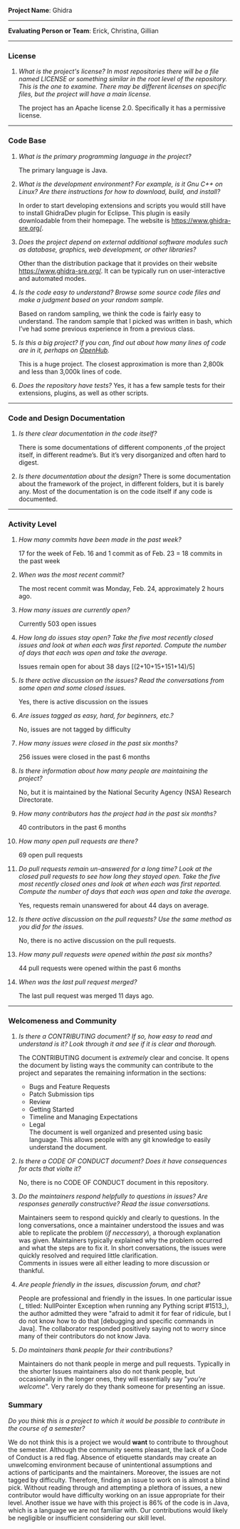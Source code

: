 **Project Name**: Ghidra


---

**Evaluating Person or Team**: Erick, Christina, Gillian 


---


### License

1. *What is the project's license?
In most repositories there will be a file named LICENSE or something similar in
the root level of the repository. This is the one to examine. There may be
different licenses on specific files, but the project will have a main license.*

    The project has an Apache license 2.0. Specifically it has a permissive license.

---

### Code Base


1. *What is the primary programming language in the project?*

    The primary language is Java.

1. *What is the development environment? For example, is it Gnu C++ on Linux?
Are there instructions for how to download, build, and install?*

    In order to start developing extensions and scripts you would still have to install GhidraDev plugin for Eclipse. This plugin is easily downloadable from their homepage. The website is https://www.ghidra-sre.org/.

1. *Does the project depend on external additional software modules such as
database,  graphics, web development, or other libraries?*

    Other than the distribution package that it provides on their website https://www.ghidra-sre.org/.   It can be typically run on user-interactive and automated modes.

1. *Is the code easy to understand? Browse some source code files and make
a judgment based on your random sample.*

    Based on random sampling, we think the code is fairly easy to understand. The random sample that I picked was written in bash, which I’ve had some previous experience in from a previous class.

1. *Is this a big project? If you can, find out about how many lines of code
are in it, perhaps on [OpenHub](https://www.openhub.net/).*

    This is a huge project. The closest approximation is more than 2,800k and less than 3,000k lines of code.  


1. *Does the repository have tests?*
    Yes, it has a few sample tests for their extensions, plugins, as well as other scripts.

---

### Code and Design Documentation
1. *Is there clear documentation in the code itself?*

    There is some documentations of different components ,of the project itself, in different readme’s. But it’s very disorganized and often hard to digest.


1. *Is there documentation about the design?*
    There is some documentation about the framework of the project, in different folders, but it is barely any. Most of the documentation is on the code itself if any code is documented.


---


### Activity Level


1. *How many commits have been made in the past week?*

    17 for the week of Feb. 16 and 1 commit as of Feb. 23 =  18 commits in the past week

1. *When was the most recent commit?*

    The most recent commit was Monday, Feb. 24, approximately 2 hours ago.

1. *How many issues are currently open?*

    Currently 503 open issues

1. *How long do issues stay open?
Take the five most recently closed issues and look at when each was first reported.
Compute the number of days that each was open and take the average.*

    Issues remain open for about 38 days [(2+10+15+151+14)/5]

1. *Is there active discussion on the issues?
Read the conversations from some open and some closed issues.*

    Yes, there is active discussion on the issues

1. *Are issues tagged as easy, hard, for beginners, etc.?*

    No, issues are not tagged by difficulty

1. *How many issues were closed in the past six months?*

    256 issues were closed in the past 6 months

1. *Is there information about how many people are maintaining the project?*

    No, but it is maintained by the National Security Agency (NSA) Research Directorate.

1. *How many contributors has the project had in the past six months?*

    40 contributors in the past 6 months

1. *How many open pull requests are there?*

    69 open pull requests

1. *Do pull requests remain un-answered for a long time?
Look at the closed pull requests to see how long they stayed open.
Take the five most recently closed ones and look at when each was first reported.
Compute the number of days that each was open and take the average.*

    Yes, requests remain unanswered for about 44 days on average.

1. *Is there active discussion on the pull requests?
Use the same method as you did for the issues.*

    No, there is no active discussion on the pull requests.

1. *How many pull requests were opened within the past six months?*

    44 pull requests were opened within the past 6 months

1. *When was the last  pull request  merged?*

    The last pull request was merged 11 days ago.

---
### Welcomeness and Community

1. *Is there a CONTRIBUTING document? If so, how easy to read and understand is it?
Look through it and see if it is clear and thorough.*

    The CONTRIBUTING document is _extremely_ clear and concise. It opens the document by listing ways the community can contribute to the project and separates the remaining information in the sections:  
    * Bugs and Feature Requests
    * Patch Submission tips
    * Review
    * Getting Started
    * Timeline and Managing Expectations
    * Legal  
    The document is well organized and presented using basic language. This allows people with any git knowledge to easily understand the document.

1. *Is there a CODE OF CONDUCT document? Does it have consequences for acts that
violte it?*

    No, there is no CODE OF CONDUCT document in this repository.

1. *Do the maintainers respond helpfully to questions in issues?
Are responses generally constructive?
Read the issue conversations.*

    Maintainers seem to respond quickly and clearly to questions. In the long conversations, once a maintainer understood the issues and was able to replicate the problem (_if neccessary_), a thorough explanation was given. Maintainers typically explained why the problem occurred and what the steps are to fix it. In short conversations, the issues were quickly resolved and required little clarification.  
    Comments in issues were all either leading to more discussion or thankful.

1. *Are people friendly in the issues, discussion forum, and chat?*

    People are professional and friendly in the issues. In one particular issue (_ titled: NullPointer Exception when running any Pything script #1513_), the author admitted they were "afraid to admit it for fear of ridicule, but I do not know how to do that [debugging and specific commands in Java]. The collaborator responded positively saying not to worry since many of their contributors do not know Java.

1. *Do maintainers thank people for their contributions?*

    Maintainers do not thank people in merge and pull requests. Typically in the shorter Issues maintainers also do not thank people, but occasionally in the longer ones, they will essentially say "_you're welcome_". Very rarely do they thank someone for presenting an issue.

### Summary
*Do you think  this is a project to which it would be possible to contribute in the
course of a semester?*

We do not think this is a project we would **want** to contribute to throughout the semester. Although the community seems pleasant, the lack of a Code of Conduct is a red flag. Absence of etiquette standards may create an unwelcoming environment because of unintentional assumptions and actions of participants and the maintainers.  Moreover, the issues are not tagged by difficulty. Therefore, finding an issue to work on is almost a blind pick. Without reading through and attempting a plethora of issues, a new contributor would have difficulty working on an issue appropriate for their level. Another issue we have with this project is 86% of the code is in Java, which is a language we are not familiar with. Our contributions would likely be negligible or insufficient considering our skill level.
